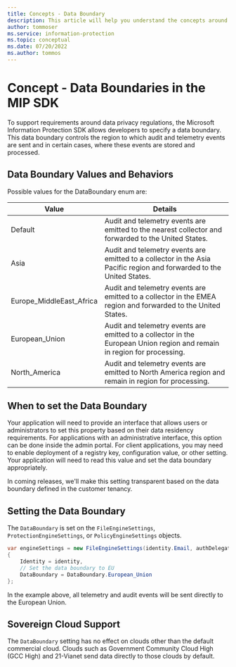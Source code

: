 ```yaml
---
title: Concepts - Data Boundary
description: This article will help you understand the concepts around data compliance boundaries in MIP SDK.
author: tommoser
ms.service: information-protection
ms.topic: conceptual
ms.date: 07/20/2022
ms.author: tommos
---
```


# Concept - Data Boundaries in the MIP SDK

To support requirements around data privacy regulations, the Microsoft Information Protection SDK allows developers to specify a data boundary. This data boundary  controls the region to which audit and telemetry events are sent and in certain cases, where these events are stored and processed.

## Data Boundary Values and Behaviors

Possible values for the DataBoundary enum are:

| Value                    | Details                                                                                                                 |
| ------------------------ | ----------------------------------------------------------------------------------------------------------------------- |
| Default                  | Audit and telemetry events are emitted to the nearest collector and forwarded to the United States.                     |
| Asia                     | Audit and telemetry events are emitted to a collector in the Asia Pacific region and forwarded to the United States.    |
| Europe_MiddleEast_Africa | Audit and telemetry events are emitted to a collector in the EMEA region and forwarded to the United States.            |
| European_Union           | Audit and telemetry events are emitted to a collector in the European Union region and remain in region for processing. |
| North_America            | Audit and telemetry events are emitted to North America region and remain in region for processing.                     |

## When to set the Data Boundary

Your application will need to provide an interface that allows users or administrators to set this property based on their data residency requirements. For applications with an administrative interface, this option can be done inside the admin portal. For client applications, you may need to enable deployment of a registry key, configuration value, or other setting. Your application will need to read this value and set the data boundary appropriately.

In coming releases, we'll make this setting transparent based on the data boundary defined in the customer tenancy.

## Setting the Data Boundary

The `DataBoundary` is set on the `FileEngineSettings`, `ProtectionEngineSettings`, or `PolicyEngineSettings` objects. 

```csharp
var engineSettings = new FileEngineSettings(identity.Email, authDelegate, "", "en-US")
{        
    Identity = identity,
    // Set the data boundary to EU
    DataBoundary = DataBoundary.European_Union
};
```

In the example above, all telemetry and audit events will be sent directly to the European Union.

## Sovereign Cloud Support

The `DataBoundary` setting has no effect on clouds other than the default commercial cloud. Clouds such as Government Community Cloud High (GCC High) and 21-Vianet send data directly to those clouds by default.
